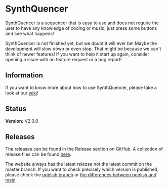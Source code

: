 # SynthQuencer
SynthQuencer is a sequencer that is easy to use and does not require the user to have any knowledge of coding or music, just press some buttons and see what happens!

SynthQuencer is not finished yet, but we doubt it will ever be! Maybe the development will slow down or even stop. That might be because we can't think of newer features! If you want to help it start up again, consider opening a issue with an feature request or a bug report!

## Information
If you want to know more about how to use SynthQuencer, please take a look at our [wiki](https://synthquencer.netlify.app/wiki)!

## Status
**Version:** V2.0.0

## Releases
The releases can be found in the Release section on GitHub. A collection of release files can be found [here](https://github.com/twboom/Code/tree/main/SynthQuencer/releases).

The website always has the latest *release* not the latest commit on the master branch. If you want to check precisely which version is published, please check the [publish branch](https://github.com/twboom/SynthQuencer/tree/publish) or [the differences between publish and main](https://github.com/twboom/SynthQuencer/compare/publish...main)
